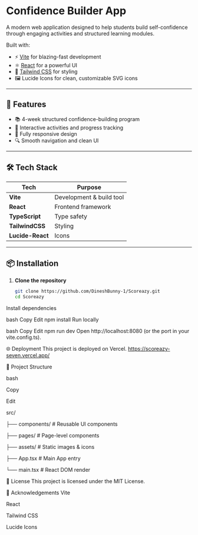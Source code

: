 # Confidence Builder App

A modern web application designed to help students build self-confidence through engaging activities and structured learning modules.

Built with:
- ⚡ [Vite](https://vitejs.dev/) for blazing-fast development
- ⚛️ [React](https://react.dev/) for a powerful UI
- 🎨 [Tailwind CSS](https://tailwindcss.com/) for styling
- 🖼️ Lucide Icons for clean, customizable SVG icons

---

## 🚀 Features

- 📚 4-week structured confidence-building program
- 🎯 Interactive activities and progress tracking
- 📱 Fully responsive design
- 🔍 Smooth navigation and clean UI

---

## 🛠️ Tech Stack

| Tech            | Purpose                     |
|-----------------|-----------------------------|
| **Vite**        | Development & build tool    |
| **React**       | Frontend framework          |
| **TypeScript**  | Type safety                 |
| **TailwindCSS** | Styling                     |
| **Lucide-React**| Icons                       |

---

## 📦 Installation

1. **Clone the repository**
   ```bash
   git clone https://github.com/DineshBunny-1/Scoreazy.git
   cd Scoreazy
Install dependencies

bash
Copy
Edit
npm install
Run locally

bash
Copy
Edit
npm run dev
Open http://localhost:8080 (or the port in your vite.config.ts).

🌐 Deployment
This project is deployed on Vercel.
https://scoreazy-seven.vercel.app/



📂 Project Structure

bash

Copy

Edit

src/

  ├── components/     # Reusable UI components
  
  ├── pages/          # Page-level components
  
  ├── assets/         # Static images & icons
  
  ├── App.tsx         # Main App entry
  
  └── main.tsx        # React DOM render



📜 License
This project is licensed under the MIT License.

🙌 Acknowledgements
Vite

React

Tailwind CSS

Lucide Icons
